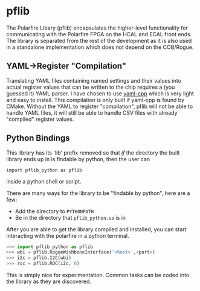 # pflib

The Polarfire Libary (pflib) encapsulates the higher-level functionality for communicating with the Polarfire FPGA on the HCAL and ECAL front ends.  The library is separated from the rest of the development as it is also used in a standalone implementation which does not depend on the COB/Rogue.

## YAML->Register "Compilation"
Translating YAML files containing named settings and their values into actual register values that can be written to the chip requires a (you guessed it) YAML parser. I have chosen to use [yaml-cpp](https://github.com/jbeder/yaml-cpp) which is very light and easy to install. This compilation is only built if yaml-cpp is found by CMake. Without the YAML to register "compilation", pflib will not be able to handle YAML files, it will still be able to handle CSV files with already "compiled" register values.

## Python Bindings
This library has its 'lib' prefix removed so that _if_ the directory the built library ends up in is findable by python,
then the user can
```
import pflib_python as pflib
```
inside a python shell or script.

There are many ways for the library to be "findable by python", here are a few:
- Add the directory to `PYTHONPATH`
- Be in the directory that `pflib_python.so` is in

After you are able to get the library compiled and installed,
you can start interacting with the polarfire in a python terminal.

```python
>>> import pflib_python as pflib
>>> wbi = pflib.RogueWishboneInterface('<host>',<port>)
>>> i2c = pflib.I2C(wbi)
>>> roc = pflib.ROC(i2c, 0)
```

This is simply nice for experimentation. Common tasks can be coded into the library as they are discovered.
